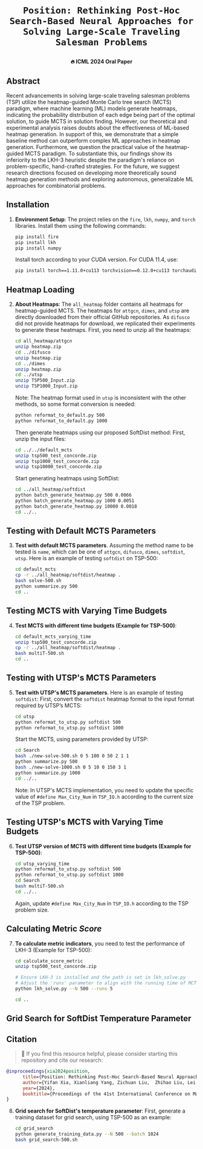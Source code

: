 # <p align=center> `Position: Rethinking Post-Hoc Search-Based Neural Approaches for Solving Large-Scale Traveling Salesman Problems`</p>

**<p align=center> :fire: ICML 2024 Oral Paper </p>**

## Abstract
Recent advancements in solving large-scale traveling salesman problems (TSP) utilize the heatmap-guided Monte Carlo tree search (MCTS) paradigm, where machine learning (ML) models generate heatmaps, indicating the probability distribution of each edge being part of the optimal solution, to guide MCTS in solution finding. However, our theoretical and experimental analysis raises doubts about the effectiveness of ML-based heatmap generation. In support of this, we demonstrate that a simple baseline method can outperform complex ML approaches in heatmap generation. Furthermore, we question the practical value of the heatmap-guided MCTS paradigm. To substantiate this, our findings show its inferiority to the LKH-3 heuristic despite the paradigm's reliance on problem-specific, hand-crafted strategies. For the future, we suggest research directions focused on developing more theoretically sound heatmap generation methods and exploring autonomous, generalizable ML approaches for combinatorial problems.

## Installation

1. **Environment Setup**:
   The project relies on the `fire`, `lkh`, `numpy`, and `torch` libraries. Install them using the following commands:

   ```bash
   pip install fire
   pip install lkh
   pip install numpy
   ```

   Install torch according to your CUDA version. For CUDA 11.4, use:
   ```bash
   pip install torch==1.11.0+cu113 torchvision==0.12.0+cu113 torchaudio==0.11.0 --extra-index-url https://download.pytorch.org/whl/cu113
   ```

## Heatmap Loading

2. **About Heatmaps**:
   The `all_heatmap` folder contains all heatmaps for heatmap-guided MCTS. The heatmaps for `attgcn`, `dimes`, and `utsp` are directly downloaded from their official GitHub repositories. As `difusco` did not provide heatmaps for download, we replicated their experiments to generate these heatmaps. First, you need to unzip all the heatmaps:

   ```bash
   cd all_heatmap/attgcn
   unzip heatmap.zip
   cd ../difusco
   unzip heatmap.zip
   cd ../dimes
   unzip heatmap.zip
   cd ../utsp
   unzip TSP500_Input.zip
   unzip TSP1000_Input.zip
   ```

   Note: The heatmap format used in `utsp` is inconsistent with the other methods, so some format conversion is needed:
   ```bash
   python reformat_to_default.py 500
   python reformat_to_default.py 1000
   ```

   Then generate heatmaps using our proposed SoftDist method:
   First, unzip the input files:
   ```bash
   cd ../../default_mcts
   unzip tsp500_test_concorde.zip
   unzip tsp1000_test_concorde.zip
   unzip tsp10000_test_concorde.zip
   ```

   Start generating heatmaps using SoftDist:
   ```bash
   cd ../all_heatmap/softdist
   python batch_generate_heatmap.py 500 0.0066
   python batch_generate_heatmap.py 1000 0.0051
   python batch_generate_heatmap.py 10000 0.0018
   cd ../..
   ```

## Testing with Default MCTS Parameters

3. **Test with default MCTS parameters**. Assuming the method name to be tested is `name`, which can be one of `attgcn`, `difusco`, `dimes`, `softdist`, `utsp`. Here is an example of testing `softdist` on TSP-500:

   ```bash
   cd default_mcts
   cp -r ../all_heatmap/softdist/heatmap .
   bash solve-500.sh
   python summarize.py 500
   cd ..
   ```

## Testing MCTS with Varying Time Budgets

4. **Test MCTS with different time budgets (Example for TSP-500)**:
   ```bash
   cd default_mcts_varying_time
   unzip tsp500_test_concorde.zip
   cp -r ../all_heatmap/softdist/heatmap .
   bash multiT-500.sh
   cd ..
   ```

## Testing with UTSP's MCTS Parameters

5. **Test with UTSP's MCTS parameters**. Here is an example of testing `softdist`:
   First, convert the `softdist` heatmap format to the input format required by UTSP’s MCTS:
   ```bash
   cd utsp
   python reformat_to_utsp.py softdist 500
   python reformat_to_utsp.py softdist 1000
   ```

   Start the MCTS, using parameters provided by UTSP:
   ```bash
   cd Search
   bash ./new-solve-500.sh 0 5 100 0 50 2 1 1
   python summarize.py 500
   bash ./new-solve-1000.sh 0 5 10 0 150 3 1
   python summarize.py 1000
   cd ../..
   ```

   Note: In UTSP's MCTS implementation, you need to update the specific value of `#define Max_City_Num` in `TSP_IO.h` according to the current size of the TSP problem.

## Testing UTSP's MCTS with Varying Time Budgets 

6. **Test UTSP version of MCTS with different time budgets (Example for TSP-500)**:
   ```bash
   cd utsp_varying_time
   python reformat_to_utsp.py softdist 500
   python reformat_to_utsp.py softdist 1000
   cd Search
   bash multiT-500.sh
   cd ../..
   ```

   Again, update `#define Max_City_Num` in `TSP_IO.h` according to the TSP problem size.

## Calculating Metric *Score*

7. **To calculate metric indicators**, you need to test the performance of LKH-3 (Example for TSP-500):
   ```bash
   cd calculate_score_metric
   unzip tsp500_test_concorde.zip

   # Ensure LKH-3 is installed and the path is set in lkh_solve.py
   # Adjust the 'runs' parameter to align with the running time of MCTS.
   python lkh_solve.py --N 500 --runs 5

   cd ..
   ```

## Grid Search for SoftDist Temperature Parameter


## Citation  
> 🌟 If you find this resource helpful, please consider starting this repository and cite our research:

```bibtex
@inproceedings{xia2024position,
      title={Position: Rethinking Post-Hoc Search-Based Neural Approaches for Solving Large-Scale Traveling Salesman Problems}, 
      author={Yifan Xia, Xianliang Yang, Zichuan Liu,  Zhihao Liu, Lei Song, Jiang Bian},
      year={2024},
      booktitle={Proceedings of the 41st International Conference on Machine Learning}
}

```

8. **Grid search for SoftDist's temperature parameter**:
   First, generate a training dataset for grid search, using TSP-500 as an example:
   ```bash
   cd grid_search
   python generate_training_data.py --N 500 --batch 1024
   bash grid_search-500.sh
   ```

